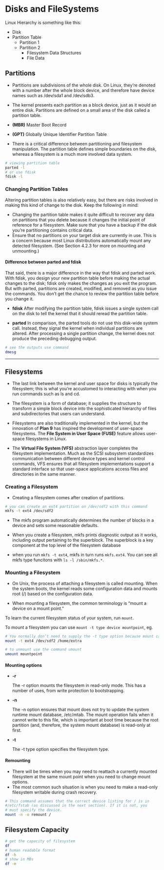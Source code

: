 # Disks and FileSystems

Linux Hierarchy is something like this:

- Disk
- Partition Table
    - Partition 1
    - Partition 2
        - Filesystem Data Structures
        - File Data

## Partitions

- Partitions are subdivisions of the whole disk. On Linux, they’re denoted with a number after the whole block device, and therefore have device names such as /dev/sda1 and /dev/sdb3. 

- The kernel presents each partition as a block device, just as it would an entire disk. Partitions are defined on a small area of the 
disk called a partition table.

- **(MBR)** Master Boot Record 
- **(GPT)** Globally Unique Identifier Partition Table 
- There is a critical difference between partitioning and filesystem manipulation. The partition table defines simple boundaries on the disk, whereas a filesystem is a much more involved data system.
```bash
# viewing partition table
parted -l
# or use fdisk
fdisk -l
```

### Changing Partition Tables

Altering partition tables is also relatively easy, but there are risks involved in making this kind of change to the disk. Keep the following in mind:
- Changing the partition table makes it quite difficult to recover any data on partitions that you delete because it changes the initial point of reference for a filesystem. Make sure that you have a backup if the disk you’re partitioning contains critical data.
- Ensure that no partitions on your target disk are currently in use. This is a concern because most Linux distributions automatically mount any detected filesystem. (See Section 4.2.3 for more on mounting and unmounting.)

#### **Difference between parted and fdisk**

That said, there is a major difference in the way that fdisk and parted work. With fdisk, you design your new partition table before making the actual changes to the disk; fdisk only makes the changes as you exit the program. But with parted, partitions are created, modified, and removed as you issue the commands. You don’t get the chance to review the partition table
before you change it.

- **fdisk** After modifying the partition table, fdisk issues a single system call on the disk to tell the kernel that it should reread the partition table.

- **parted** In comparison, the parted tools do not use this disk-wide system call. Instead, they signal the kernel when individual partitions are altered. After processing a single partition change, the kernel does not produce the preceding debugging output.

```bash
# see the outputs use command
dmesg
```
-----
## Filesystems
- The last link between the kernel and user space for disks is typically the filesystem; this is what you’re accustomed to interacting with when you run commands such as ls and cd.

- The filesystem is a form of database; it supplies the structure to transform a simple block device into the sophisticated hierarchy of files and subdirectories that users can understand.

- Filesystems are also traditionally implemented in the kernel, but the innovation of **Plan 9** has inspired the development of user-space filesystems. The **File System in User Space (FUSE)** feature allows user-space filesystems in Linux.

- The **Virtual File System (VFS)** abstraction layer completes the filesystem implementation. Much as the SCSI subsystem standardizes communication between different device types and kernel control commands, VFS ensures that all filesystem implementations support a standard interface so that user-space applications access files and directories in the same manner.

### Creating a Filesystem

- Creating a filesystem comes after creation of partitions.

```bash
# you can create an ext4 partition on /dev/sdf2 with this command
mkfs -t ext4 /dev/sdf2
```

- The mkfs program automatically determines the number of blocks in a device and sets some reasonable defaults.

- When you create a filesystem, mkfs prints diagnostic output as it works, including output pertaining to the superblock. The superblock is a key component at the top level of the filesystem database

- when you run `mkfs -t ext4`, mkfs in turn runs `mkfs.ext4`. You can see all mkfs type funcitons with `ls -l /sbin/mkfs.*`. 

### **Mounting a Filesystem**

- On Unix, the process of attaching a filesystem is called mounting. When the system boots, the kernel reads some configuration data and mounts root (/) based on the configuration data.

- When mounting a filesystem, the common terminology is “mount a
device on a mount point.”

To learn the current filesystem status of your system, run `mount`.

To mount a filesystem you can use `mount -t type device mountpoint`, eg.
```bash
# You normally don’t need to supply the -t type option because mount can usually figure it out for you.
mount -t ext4 /dev/sdf2 /home/extra

# to unmount use the command umount
umount mountpoint
```

#### **Mounting options**

- **-r**
    
    The -r option mounts the filesystem in read-only mode. This has a number of uses, from write protection to bootstrapping.
- **-n** 
    
    The -n option ensures that mount does not try to update the system runtime mount database, /etc/mtab. The mount operation fails when it cannot write to this file, which is important at boot time because the root partition (and, therefore, the system mount database) is read-only at first.
- **-t** 

    The -t type option specifies the filesystem type.


#### **Remounting**
- There will be times when you may need to reattach a currently mounted filesystem at the same mount point when you need to change mount options.
- The most common such situation is when you need to make a read-only filesystem writable during crash recovery.
```bash
# This command assumes that the correct device listing for / is in
#/etc/fstab (as discussed in the next section). If it is not, you 
# must specify the device.
mount -n -o remount /
```

## Filesystem Capacity

```bash
# get the capacity of filesystem
df
# human readable format
df -h
# show in MBs
df -m 
```